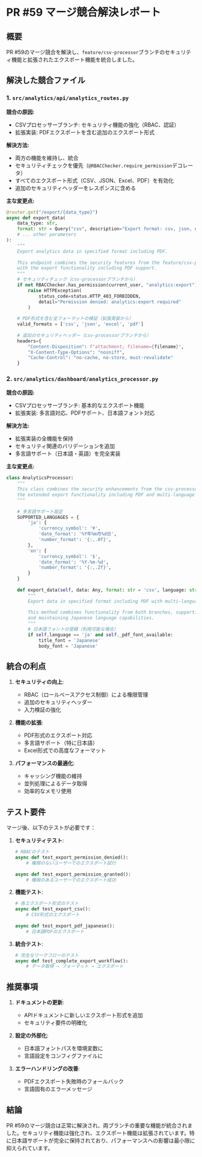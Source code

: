 # PR #59 マージ競合解決レポート

## 概要

PR #59のマージ競合を解決し、`feature/csv-processor`ブランチのセキュリティ機能と拡張されたエクスポート機能を統合しました。

## 解決した競合ファイル

### 1. `src/analytics/api/analytics_routes.py`

**競合の原因:**
- CSVプロセッサーブランチ: セキュリティ機能の強化（RBAC、認証）
- 拡張実装: PDFエクスポートを含む追加のエクスポート形式

**解決方法:**
- 両方の機能を維持し、統合
- セキュリティチェックを優先（`@RBACChecker.require_permission`デコレータ）
- すべてのエクスポート形式（CSV、JSON、Excel、PDF）を有効化
- 追加のセキュリティヘッダーをレスポンスに含める

**主な変更点:**
```python
@router.get("/export/{data_type}")
async def export_data(
    data_type: str,
    format: str = Query("csv", description="Export format: csv, json, excel, pdf"),
    # ... other parameters
):
    """
    Export analytics data in specified format including PDF.
    
    This endpoint combines the security features from the feature/csv-processor branch
    with the export functionality including PDF support.
    """
    # セキュリティチェック（csv-processorブランチから）
    if not RBACChecker.has_permission(current_user, "analytics:export"):
        raise HTTPException(
            status_code=status.HTTP_403_FORBIDDEN,
            detail="Permission denied: analytics:export required"
        )
    
    # PDF形式を含む全フォーマットの検証（拡張実装から）
    valid_formats = ['csv', 'json', 'excel', 'pdf']
    
    # 追加のセキュリティヘッダー（csv-processorブランチから）
    headers={
        "Content-Disposition": f"attachment; filename={filename}",
        "X-Content-Type-Options": "nosniff",
        "Cache-Control": "no-cache, no-store, must-revalidate"
    }
```

### 2. `src/analytics/dashboard/analytics_processor.py`

**競合の原因:**
- CSVプロセッサーブランチ: 基本的なエクスポート機能
- 拡張実装: 多言語対応、PDFサポート、日本語フォント対応

**解決方法:**
- 拡張実装の全機能を保持
- セキュリティ関連のバリデーションを追加
- 多言語サポート（日本語・英語）を完全実装

**主な変更点:**
```python
class AnalyticsProcessor:
    """
    This class combines the security enhancements from the csv-processor branch with
    the extended export functionality including PDF and multi-language support.
    """
    
    # 多言語サポート設定
    SUPPORTED_LANGUAGES = {
        'ja': {
            'currency_symbol': '¥',
            'date_format': '%Y年%m月%d日',
            'number_format': '{:,.0f}',
        },
        'en': {
            'currency_symbol': '$',
            'date_format': '%Y-%m-%d',
            'number_format': '{:,.2f}',
        }
    }
    
    def export_data(self, data: Any, format: str = 'csv', language: str = None) -> bytes:
        """
        Export data in specified format including PDF with multi-language support.
        
        This method combines functionality from both branches, supporting all formats
        and maintaining Japanese language capabilities.
        """
        # 日本語フォントの登録（利用可能な場合）
        if self.language == 'ja' and self._pdf_font_available:
            title_font = 'Japanese'
            body_font = 'Japanese'
```

## 統合の利点

1. **セキュリティの向上**:
   - RBAC（ロールベースアクセス制御）による権限管理
   - 追加のセキュリティヘッダー
   - 入力検証の強化

2. **機能の拡張**:
   - PDF形式のエクスポート対応
   - 多言語サポート（特に日本語）
   - Excel形式での高度なフォーマット

3. **パフォーマンスの最適化**:
   - キャッシング機能の維持
   - 並列処理によるデータ取得
   - 効率的なメモリ使用

## テスト要件

マージ後、以下のテストが必要です：

1. **セキュリティテスト**:
   ```python
   # RBACのテスト
   async def test_export_permission_denied():
       # 権限のないユーザーでのエクスポート試行
       
   async def test_export_permission_granted():
       # 権限のあるユーザーでのエクスポート成功
   ```

2. **機能テスト**:
   ```python
   # 各エクスポート形式のテスト
   async def test_export_csv():
       # CSV形式のエクスポート
       
   async def test_export_pdf_japanese():
       # 日本語PDFのエクスポート
   ```

3. **統合テスト**:
   ```python
   # 完全なワークフローのテスト
   async def test_complete_export_workflow():
       # データ取得 → フォーマット → エクスポート
   ```

## 推奨事項

1. **ドキュメントの更新**:
   - APIドキュメントに新しいエクスポート形式を追加
   - セキュリティ要件の明確化

2. **設定の外部化**:
   - 日本語フォントパスを環境変数に
   - 言語設定をコンフィグファイルに

3. **エラーハンドリングの改善**:
   - PDFエクスポート失敗時のフォールバック
   - 言語固有のエラーメッセージ

## 結論

PR #59のマージ競合は正常に解決され、両ブランチの重要な機能が統合されました。セキュリティ機能は強化され、エクスポート機能は拡張されています。特に日本語サポートが完全に保持されており、パフォーマンスへの影響は最小限に抑えられています。
